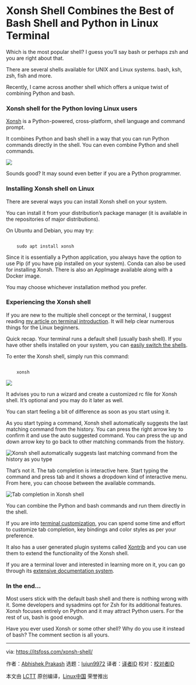 [#]: subject: "Xonsh Shell Combines the Best of Bash Shell and Python in Linux Terminal"
[#]: via: "https://itsfoss.com/xonsh-shell/"
[#]: author: "Abhishek Prakash https://itsfoss.com/author/abhishek/"
[#]: collector: "lujun9972"
[#]: translator: "lkxed"
[#]: reviewer: " "
[#]: publisher: " "
[#]: url: " "

Xonsh Shell Combines the Best of Bash Shell and Python in Linux Terminal
======

Which is the most popular shell? I guess you’ll say bash or perhaps zsh and you are right about that.

There are several shells available for UNIX and Linux systems. bash, ksh, zsh, fish and more.

Recently, I came across another shell which offers a unique twist of combining Python and bash.

### Xonsh shell for the Python loving Linux users

[Xonsh][1] is a Python-powered, cross-platform, shell language and command prompt.

It combines Python and bash shell in a way that you can run Python commands directly in the shell. You can even combine Python and shell commands.

![][2]

Sounds good? It may sound even better if you are a Python programmer.

### Installing Xonsh shell on Linux

There are several ways you can install Xonsh shell on your system.

You can install it from your distribution’s package manager (it is available in the repositories of major distributions).

On Ubuntu and Debian, you may try:

```

    sudo apt install xonsh

```

Since it is essentially a Python application, you always have the option to use Pip (if you have pip installed on your system). Conda can also be used for installing Xonsh. There is also an AppImage available along with a Docker image.

You may choose whichever installation method you prefer.

### Experiencing the Xonsh shell

If you are new to the multiple shell concept or the terminal, I suggest reading [my article on terminal introduction][3]. It will help clear numerous things for the Linux beginners.

Quick recap. Your terminal runs a default shell (usually bash shell). If you have other shells installed on your system, you can [easily switch the shells][4].

To enter the Xonsh shell, simply run this command:

```

    xonsh

```

![][5]

It advises you to run a wizard and create a customized rc file for Xonsh shell. It’s optional and you may do it later as well.

You can start feeling a bit of difference as soon as you start using it.

As you start typing a command, Xonsh shell automatically suggests the last matching command from the history. You can press the right arrow key to confirm it and use the auto suggested command. You can press the up and down arrow key to go back to other matching commands from the history.

![Xonsh shell automatically suggests last matching command from the history as you type][6]

That’s not it. The tab completion is interactive here. Start typing the command and press tab and it shows a dropdown kind of interactive menu. From here, you can choose between the available commands.

![Tab completion in Xonsh shell][7]

You can combine the Python and bash commands and run them directly in the shell.

If you are into [terminal customization][8], you can spend some time and effort to customize tab completion, key bindings and color styles as per your preference.

It also has a user generated plugin systems called [Xontrib][9] and you can use them to extend the functionality of the Xonsh shell.

If you are a terminal lover and interested in learning more on it, you can go through its [extensive documentation system][10].

### In the end…

Most users stick with the default bash shell and there is nothing wrong with it. Some developers and sysadmins opt for Zsh for its additional features. Xonsh focuses entirely on Python and it may attract Python users. For the rest of us, bash is good enough.

Have you ever used Xonsh or some other shell? Why do you use it instead of bash? The comment section is all yours.

--------------------------------------------------------------------------------

via: https://itsfoss.com/xonsh-shell/

作者：[Abhishek Prakash][a]
选题：[lujun9972][b]
译者：[译者ID](https://github.com/译者ID)
校对：[校对者ID](https://github.com/校对者ID)

本文由 [LCTT](https://github.com/LCTT/TranslateProject) 原创编译，[Linux中国](https://linux.cn/) 荣誉推出

[a]: https://itsfoss.com/author/abhishek/
[b]: https://github.com/lujun9972
[1]: https://xon.sh/
[2]: https://i0.wp.com/itsfoss.com/wp-content/uploads/2022/03/xonsh-shell-combines-python-bash.png?resize=800%2C470&ssl=1
[3]: https://itsfoss.com/basic-terminal-tips-ubuntu/
[4]: https://linuxhandbook.com/change-shell-linux/
[5]: https://i0.wp.com/itsfoss.com/wp-content/uploads/2022/03/xonsh-shell.png?resize=800%2C451&ssl=1
[6]: https://i0.wp.com/itsfoss.com/wp-content/uploads/2022/03/auto-suggestions-from-history-in-xonsh-shell.png?resize=800%2C258&ssl=1
[7]: https://i0.wp.com/itsfoss.com/wp-content/uploads/2022/03/tab-completion-xonsh-shell.png?resize=800%2C354&ssl=1
[8]: https://itsfoss.com/customize-linux-terminal/
[9]: https://github.com/topics/xontrib
[10]: https://xon.sh/tutorial.html
